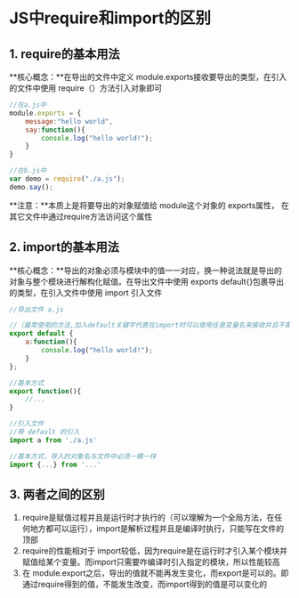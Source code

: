 # JS中require和import的区别

## 1. require的基本用法

**核心概念：**在导出的文件中定义 module.exports接收要导出的类型，在引入的文件中使用 require（）方法引入对象即可

~~~js
//在a.js中
module.exports = {
    message:"hello world",
    say:function(){
        console.log("hello world!");
    }
}
~~~

~~~js
//在b.js中
var demo = require("./a.js");
demo.say();
~~~

**注意：**本质上是将要导出的对象赋值给 module这个对象的 exports属性， 在其它文件中通过require方法访问这个属性

## 2. import的基本用法

**核心概念：**导出的对象必须与模块中的值一一对应，换一种说法就是导出的对象与整个模块进行解构化赋值。在导出文件中使用 exports default{}包裹导出的类型，在引入文件中使用 import 引入文件

~~~js
//导出文件 a.js

//（最常使用的方法,加入default关键字代表在import时可以使用任意变量名来接收并且不需要花括号{}）
export default {	
	a:function(){
        console.log("hello world!");
    }
};

//基本方式
export function(){
    //...
}
~~~

~~~js
//引入文件
//带 default 的引入
import a from './a.js'

//基本方式，导入的对象名与文件中必须一模一样
import {...} from '...'
~~~

## 3. 两者之间的区别

1. require是赋值过程并且是运行时才执行的（可以理解为一个全局方法，在任何地方都可以运行），import是解析过程并且是编译时执行，只能写在文件的顶部
2. require的性能相对于 import较低，因为require是在运行时才引入某个模块并赋值给某个变量。而import只需要咋编译时引入指定的模块，所以性能较高
3. 在 module.export之后，导出的值就不能再发生变化，而export是可以的。即通过require得到的值，不能发生改变，而import得到的值是可以变化的

